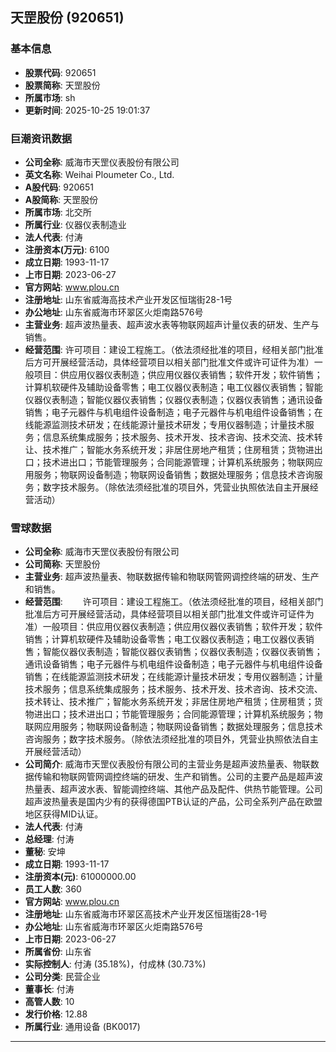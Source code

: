 ## 天罡股份 (920651)

### 基本信息

- **股票代码**: 920651
- **股票简称**: 天罡股份
- **所属市场**: sh
- **更新时间**: 2025-10-25 19:01:37

### 巨潮资讯数据

- **公司全称**: 威海市天罡仪表股份有限公司
- **英文名称**: Weihai Ploumeter Co., Ltd.
- **A股代码**: 920651
- **A股简称**: 天罡股份
- **所属市场**: 北交所
- **所属行业**: 仪器仪表制造业
- **法人代表**: 付涛
- **注册资本(万元)**: 6100
- **成立日期**: 1993-11-17
- **上市日期**: 2023-06-27
- **官方网站**: www.plou.cn
- **注册地址**: 山东省威海高技术产业开发区恒瑞街28-1号
- **办公地址**: 山东省威海市环翠区火炬南路576号
- **主营业务**: 超声波热量表、超声波水表等物联网超声计量仪表的研发、生产与销售。
- **经营范围**: 许可项目：建设工程施工。（依法须经批准的项目，经相关部门批准后方可开展经营活动，具体经营项目以相关部门批准文件或许可证件为准）一般项目：供应用仪器仪表制造；供应用仪器仪表销售；软件开发；软件销售；计算机软硬件及辅助设备零售；电工仪器仪表制造；电工仪器仪表销售；智能仪器仪表制造；智能仪器仪表销售；仪器仪表制造；仪器仪表销售；通讯设备销售；电子元器件与机电组件设备制造；电子元器件与机电组件设备销售；在线能源监测技术研发；在线能源计量技术研发；专用仪器制造；计量技术服务；信息系统集成服务；技术服务、技术开发、技术咨询、技术交流、技术转让、技术推广；智能水务系统开发；非居住房地产租赁；住房租赁；货物进出口；技术进出口；节能管理服务；合同能源管理；计算机系统服务；物联网应用服务；物联网设备制造；物联网设备销售；数据处理服务；信息技术咨询服务；数字技术服务。（除依法须经批准的项目外，凭营业执照依法自主开展经营活动）

### 雪球数据

- **公司全称**: 威海市天罡仪表股份有限公司
- **公司简称**: 天罡股份
- **主营业务**: 超声波热量表、物联数据传输和物联网管网调控终端的研发、生产和销售。
- **经营范围**: 　　许可项目：建设工程施工。（依法须经批准的项目，经相关部门批准后方可开展经营活动，具体经营项目以相关部门批准文件或许可证件为准）一般项目：供应用仪器仪表制造；供应用仪器仪表销售；软件开发；软件销售；计算机软硬件及辅助设备零售；电工仪器仪表制造；电工仪器仪表销售；智能仪器仪表制造；智能仪器仪表销售；仪器仪表制造；仪器仪表销售；通讯设备销售；电子元器件与机电组件设备制造；电子元器件与机电组件设备销售；在线能源监测技术研发；在线能源计量技术研发；专用仪器制造；计量技术服务；信息系统集成服务；技术服务、技术开发、技术咨询、技术交流、技术转让、技术推广；智能水务系统开发；非居住房地产租赁；住房租赁；货物进出口；技术进出口；节能管理服务；合同能源管理；计算机系统服务；物联网应用服务；物联网设备制造；物联网设备销售；数据处理服务；信息技术咨询服务；数字技术服务。（除依法须经批准的项目外，凭营业执照依法自主开展经营活动）
- **公司简介**: 威海市天罡仪表股份有限公司的主营业务是超声波热量表、物联数据传输和物联网管网调控终端的研发、生产和销售。公司的主要产品是超声波热量表、超声波水表、智能调控终端、其他产品及配件、供热节能管理。公司超声波热量表是国内少有的获得德国PTB认证的产品，公司全系列产品在欧盟地区获得MID认证。
- **法人代表**: 付涛
- **总经理**: 付涛
- **董秘**: 安坤
- **成立日期**: 1993-11-17
- **注册资本(元)**: 61000000.00
- **员工人数**: 360
- **官方网站**: www.plou.cn
- **注册地址**: 山东省威海市环翠区高技术产业开发区恒瑞街28-1号
- **办公地址**: 山东省威海市环翠区火炬南路576号
- **上市日期**: 2023-06-27
- **所属省份**: 山东省
- **实际控制人**: 付涛 (35.18%)，付成林 (30.73%)
- **公司分类**: 民营企业
- **董事长**: 付涛
- **高管人数**: 10
- **发行价格**: 12.88
- **所属行业**: 通用设备 (BK0017)

---